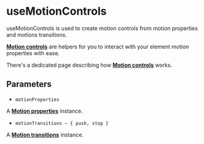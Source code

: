 # useMotionControls

useMotionControls is used to create motion controls from motion properties and motions transitions.

[**Motion controls**](/motion-controls) are helpers for you to interact with your element motion properties with ease.

There's a dedicated page describing how [**Motion controls**](/motion-controls) works.

## Parameters

- `motionProperties`

A [**Motion properties**](/api/use-motion-properties) instance.

- `motionTransitions ~ { push, stop }`

A [**Motion transitions**](/api/use-motion-transitions) instance.
